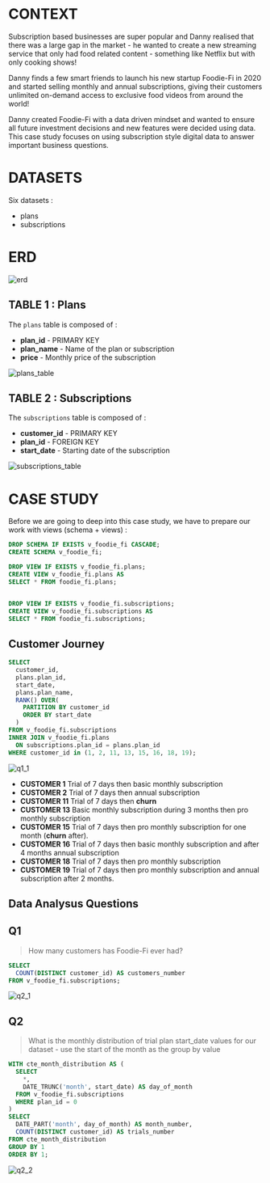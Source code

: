 # CONTEXT 

Subscription based businesses are super popular and Danny realised that there was a large gap in the market - he wanted to create a new streaming service that only had food related content - something like Netflix but with only cooking shows!

Danny finds a few smart friends to launch his new startup Foodie-Fi in 2020 and started selling monthly and annual subscriptions, giving their customers unlimited on-demand access to exclusive food videos from around the world!

Danny created Foodie-Fi with a data driven mindset and wanted to ensure all future investment decisions and new features were decided using data. This case study focuses on using subscription style digital data to answer important business questions.

# DATASETS 

Six datasets : 
* plans 
* subscriptions 

# ERD

![erd](img/erd.PNG)

## TABLE 1 : Plans 

The `plans` table is composed of : 
- **plan_id** - PRIMARY KEY
- **plan_name** - Name of the plan or subscription
- **price** - Monthly price of the subscription

![plans_table](img/plans_table.png)

## TABLE 2 : Subscriptions 

The `subscriptions` table is composed of : 
- **customer_id** - PRIMARY KEY
- **plan_id** - FOREIGN KEY
- **start_date** - Starting date of the subscription

![subscriptions_table](img/subscriptions_table.png)

# CASE STUDY 

Before we are going to deep into this case study, we have to prepare our work with views (schema + views) : 

```sql
DROP SCHEMA IF EXISTS v_foodie_fi CASCADE; 
CREATE SCHEMA v_foodie_fi; 

DROP VIEW IF EXISTS v_foodie_fi.plans; 
CREATE VIEW v_foodie_fi.plans AS
SELECT * FROM foodie_fi.plans; 


DROP VIEW IF EXISTS v_foodie_fi.subscriptions; 
CREATE VIEW v_foodie_fi.subscriptions AS
SELECT * FROM foodie_fi.subscriptions; 
```

## Customer Journey

```sql
SELECT 
  customer_id, 
  plans.plan_id, 
  start_date, 
  plans.plan_name, 
  RANK() OVER(
    PARTITION BY customer_id
    ORDER BY start_date
  )
FROM v_foodie_fi.subscriptions
INNER JOIN v_foodie_fi.plans 
  ON subscriptions.plan_id = plans.plan_id
WHERE customer_id in (1, 2, 11, 13, 15, 16, 18, 19);
```

![q1_1](img/q1_1.png)

- **CUSTOMER 1**
Trial of 7 days then basic monthly subscription 
- **CUSTOMER 2**
Trial of 7 days then annual subscription
- **CUSTOMER 11**
Trial of 7 days then **churn** 
- **CUSTOMER 13**
Basic monthly subscription during 3 months then pro monthly subscription
- **CUSTOMER 15**
Trial of 7 days then pro monthly subscription for one month (**churn** after). 
- **CUSTOMER 16**
Trial of 7 days then basic monthly subscription and after 4 months annual subscription
- **CUSTOMER 18**
Trial of 7 days then pro monthly subscription
- **CUSTOMER 19**
Trial of 7 days then pro monthly subscription and annual subscription after 2 months. 

## Data Analysus Questions

## **Q1**

> How many customers has Foodie-Fi ever had?

```sql
SELECT 
  COUNT(DISTINCT customer_id) AS customers_number
FROM v_foodie_fi.subscriptions;
```
![q2_1](img/q2_1.png)

## **Q2**

> What is the monthly distribution of trial plan start_date values for our dataset - use the start of the month as the group by value

```sql
WITH cte_month_distribution AS (
  SELECT 
    *, 
    DATE_TRUNC('month', start_date) AS day_of_month
  FROM v_foodie_fi.subscriptions
  WHERE plan_id = 0
)
SELECT 
  DATE_PART('month', day_of_month) AS month_number, 
  COUNT(DISTINCT customer_id) AS trials_number
FROM cte_month_distribution
GROUP BY 1
ORDER BY 1;
```

![q2_2](img/q2_2.png)

